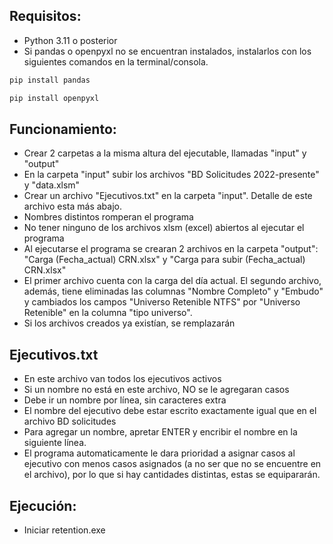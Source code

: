 
## Requisitos:
- Python 3.11 o posterior
- Si pandas o openpyxl no se encuentran instalados, instalarlos con los siguientes comandos en la terminal/consola.

```sh
pip install pandas
```
```sh
pip install openpyxl
```

## Funcionamiento:
- Crear 2 carpetas a la misma altura del ejecutable, llamadas "input" y "output"
- En la carpeta "input" subir los archivos "BD Solicitudes 2022-presente" y "data.xlsm"
- Crear un archivo "Ejecutivos.txt" en la carpeta "input". Detalle de este archivo esta más abajo.
- Nombres distintos romperan el programa
- No tener ninguno de los archivos xlsm (excel) abiertos al ejecutar el programa
- Al ejecutarse el programa se crearan 2 archivos en la carpeta "output": "Carga (Fecha_actual) CRN.xlsx" y "Carga para subir (Fecha_actual) CRN.xlsx"
- El primer archivo cuenta con la carga del día actual. El segundo archivo, además, tiene eliminadas las columnas "Nombre Completo" y "Embudo" y cambiados los campos "Universo Retenible NTFS" por "Universo Retenible" en la columna "tipo universo".
- Si los archivos creados ya existían, se remplazarán

## Ejecutivos.txt
- En este archivo van todos los ejecutivos activos
- Si un nombre no está en este archivo, NO se le agregaran casos
- Debe ir un nombre por línea, sin caracteres extra
- El nombre del ejecutivo debe estar escrito exactamente igual que en el archivo BD solicitudes
- Para agregar un nombre, apretar ENTER y encribir el nombre en la siguiente línea.
- El programa automaticamente le dara prioridad a asignar casos al ejecutivo con menos casos asignados (a no ser que no se encuentre en el archivo), por lo que si hay cantidades distintas, estas se equipararán.

## Ejecución:
- Iniciar retention.exe
